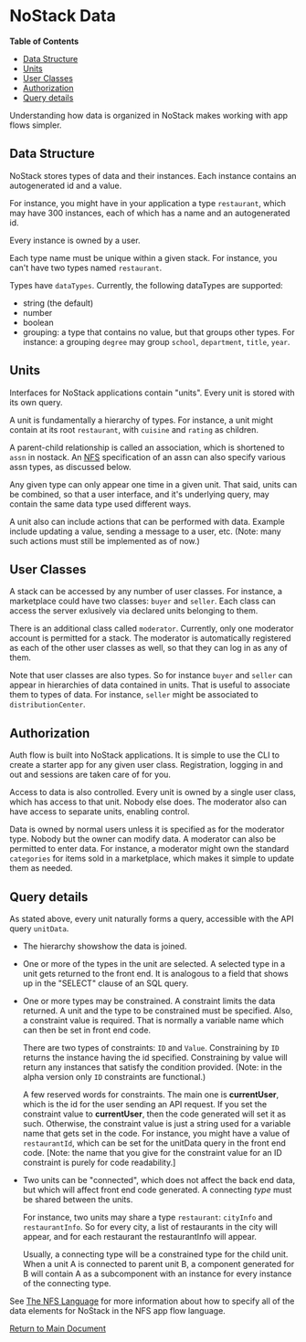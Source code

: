 # NoStack Data
<!-- START doctoc generated TOC please keep comment here to allow auto update -->
<!-- DON'T EDIT THIS SECTION, INSTEAD RE-RUN doctoc TO UPDATE -->
**Table of Contents**

- [Data Structure](#data-structure)
- [Units](#units)
- [User Classes](#user-classes)
- [Authorization](#authorization)
- [Query details](#query-details)

<!-- END doctoc generated TOC please keep comment here to allow auto update -->

Understanding how data is organized in NoStack makes working with app flows simpler.

## Data Structure
NoStack stores types of data and their instances.  Each instance contains an autogenerated id and a value.  
  
  For instance, you might have in your application a type `restaurant`, which may have 300 instances, each of which has a name and an autogenerated id.

Every instance is owned by a user.

Each type name must be unique within a given stack.  For instance, you can't have two types named `restaurant`.

Types have `dataTypes`.  Currently, the following dataTypes are supported:
* string (the default)
* number
* boolean
* grouping: a type that contains no value, but that groups other types.  For instance: a grouping `degree` may group `school`, `department`, `title`, `year`.

## Units
Interfaces for NoStack applications contain "units".  Every unit is stored with its own query.

A unit is fundamentally a hierarchy of types.  For instance, a unit might contain at its root `restaurant`, with `cuisine` and `rating` as children.

A parent-child relationship is called an association, which is shortened to `assn` in nostack.  An [NFS](NFSlanguage.md) specification of an assn can also specify various assn types, as discussed below.

Any given type can only appear one time in a given unit.  That said, units can be
combined, so that a user interface, and it's underlying query, may 
contain the same data type used different
ways.

A unit also can include actions that can be performed with data.  Example include
updating a value, sending a message to a user, etc. (Note: many such actions must still be implemented as of now.)

##  User Classes
A stack can be accessed by any number of user classes.  For instance, a marketplace could have two classes: `buyer` and `seller`. Each class can access the server exlusively via declared units belonging to them. 

There is an additional class called `moderator`.  Currently, only one moderator account is permitted for a stack.  The moderator is automatically registered as each of the other user classes as well, so that they can log in as any of them.

Note that user classes are also types.  So for instance `buyer` and `seller` can appear in hierarchies of data contained in units. That is useful to associate them to types of data.  For instance, `seller` might be associated to `distributionCenter`. 

## Authorization
Auth flow is built into NoStack applications. It is simple to use the CLI to create a starter app for any given user class.  Registration, logging in and out and sessions are taken care of for you.
 
Access to data is also controlled.  Every unit is owned by a single user class, which has access to that unit.  Nobody else does.  The moderator also can have access to separate units, enabling control.

Data is owned by normal users unless it is specified as for the moderator type.  Nobody but the owner can modify data.  A moderator can also be permitted to enter data.  For instance, a moderator might own the standard `categories` for items sold in a marketplace, which makes it simple to update them as needed.

## Query details
As stated above, every unit naturally forms a query, accessible with the API query `unitData`. 

* The hierarchy showshow the data is joined.  
* One or more of the types in the unit are selected. A selected type  in a unit gets returned to the front end.  It is analogous to a field that shows up in the "SELECT" clause of an SQL query.
* One or more types may be constrained. A constraint limits the data returned. A unit and the type to be constrained must be specified.  Also, a constraint value
     is required.  That is normally a variable name which can
     then be set in front end code.  
     
     There are two types of
     constraints: `ID` and `Value`.  Constraining by `ID` returns the instance having the id specified.  Constraining by value will return any instances that satisfy the condition provided. (Note: in the alpha version only `ID` constraints are functional.)

     A few reserved words for constraints.  The main
     one is __currentUser__, which is the id for the user sending an API request.
     If you set the constraint value to __currentUser__, then
     the code generated will set it as such.  Otherwise, the constraint value is just a string used for a variable name that gets set in the code.  For instance, you might have a value of `restaurantId`, which can be set for the unitData query in the front end code. \[Note: the name that you give for the constraint
     value for an ID constraint is purely for code readability.]
     
 * Two units can be "connected", which does not affect the back end data, but which will affect front end code generated.  A connecting *type* must be shared between the
   units.
   
   For instance, two units may share a type `restaurant`: `cityInfo` and `restaurantInfo`.  So for every city, a list of restaurants in the city will appear, and for each restaurant the restaurantInfo will appear.  
   
   Usually, a connecting type will be a constrained type for the child unit.  When a unit A is connected to parent unit B, a component generated for B will contain A as a subcomponent with an instance for every instance of the connecting type.
   
See [The NFS Language](NFSlanguage.md) for more information about how to specify all of the data elements for NoStack in the NFS app flow language.

[Return to Main Document](../../README.md)
